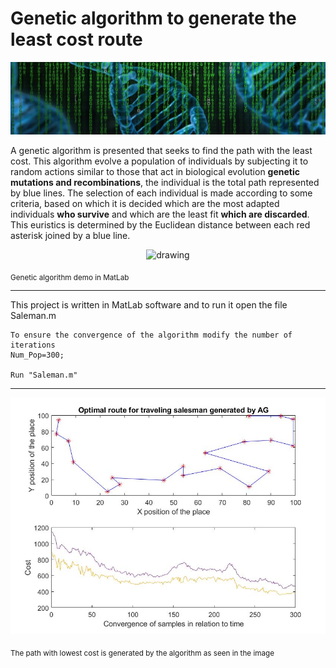 # **Genetic algorithm to generate the least cost route**

<p align="center">
<img src="./media/baner.jpg" alt="drawing" width="1000"/>  
</p>

A genetic algorithm is presented that seeks to find the path with the least cost. This algorithm evolve a population of individuals by subjecting it to random actions similar to those that act in biological evolution **genetic mutations and recombinations**, the individual is the total path represented by blue lines. The selection of each individual is made according to some criteria, based on which it is decided which are the most adapted individuals **who survive** and which are the least fit **which are discarded**. This euristics is determined by the Euclidean distance between each red asterisk joined by a blue line.

<p align="center">
<img src="./media/Demo.gif" alt="drawing" width="1000"/>  
</p>
<sub> Genetic algorithm demo in MatLab </sub>

---
This project is written in MatLab software and to run it open the file Saleman.m

    To ensure the convergence of the algorithm modify the number of iterations
    Num_Pop=300;
    
    Run "Saleman.m"
    
    
---
<p align="center">
<img src="./media/Img.jpg" alt="drawing" width="1000"/>  
</p>
<sub> The path with lowest cost is generated by the algorithm as seen in the image </sub>
